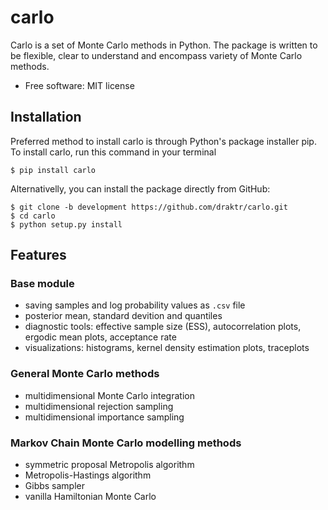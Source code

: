 # carlo

Carlo is a set of Monte Carlo methods in Python. The package is written to be flexible, clear to understand and encompass variety of Monte Carlo methods.

* Free software: MIT license

## Installation

Preferred method to install carlo is through Python's package installer pip. To install carlo, run this command in your terminal

```shell
$ pip install carlo
```

Alternativelly, you can install the package directly from GitHub:

```shell
$ git clone -b development https://github.com/draktr/carlo.git
$ cd carlo
$ python setup.py install
```

## Features

### Base module

- saving samples and log probability values as `.csv` file
- posterior mean, standard devition and quantiles
- diagnostic tools: effective sample size (ESS), autocorrelation plots, ergodic mean plots, acceptance rate
- visualizations: histograms, kernel density estimation plots, traceplots

### General Monte Carlo methods

- multidimensional Monte Carlo integration
- multidimensional rejection sampling
- multidimensional importance sampling

### Markov Chain Monte Carlo modelling methods

- symmetric proposal Metropolis algorithm
- Metropolis-Hastings algorithm
- Gibbs sampler
- vanilla Hamiltonian Monte Carlo
